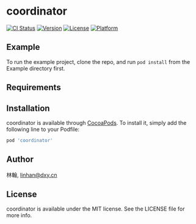 # coordinator

[![CI Status](https://img.shields.io/travis/林翰/coordinator.svg?style=flat)](https://travis-ci.org/林翰/coordinator)
[![Version](https://img.shields.io/cocoapods/v/coordinator.svg?style=flat)](https://cocoapods.org/pods/coordinator)
[![License](https://img.shields.io/cocoapods/l/coordinator.svg?style=flat)](https://cocoapods.org/pods/coordinator)
[![Platform](https://img.shields.io/cocoapods/p/coordinator.svg?style=flat)](https://cocoapods.org/pods/coordinator)

## Example

To run the example project, clone the repo, and run `pod install` from the Example directory first.

## Requirements

## Installation

coordinator is available through [CocoaPods](https://cocoapods.org). To install
it, simply add the following line to your Podfile:

```ruby
pod 'coordinator'
```

## Author

林翰, linhan@dxy.cn

## License

coordinator is available under the MIT license. See the LICENSE file for more info.
